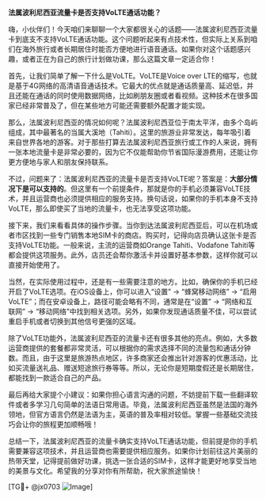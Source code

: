 **法属波利尼西亚流量卡是否支持VoLTE通话功能？**

嗨，小伙伴们！今天咱们来聊聊一个大家都很关心的话题——法属波利尼西亚流量卡到底支不支持VoLTE通话功能。这个问题听起来有点技术性，但实际上关系到咱们在海外旅行或者长期居住时能否方便地进行语音通话。如果你对这个话题感兴趣，或者正在为自己的旅行计划做功课，那么这篇文章一定适合你！

首先，让我们简单了解一下什么是VoLTE。VoLTE是Voice over LTE的缩写，也就是基于4G网络的高清语音通话技术。它最大的优点就是通话质量高、延迟低，并且还能在通话的同时使用数据网络，比如刷朋友圈或者看视频。这种技术在很多国家已经非常普及了，但在某些地方可能还需要额外配置才能实现。

那么，法属波利尼西亚的情况如何呢？法属波利尼西亚位于南太平洋，由多个岛屿组成，其中最著名的当属大溪地（Tahiti）。这里的旅游业非常发达，每年吸引着来自世界各地的游客。对于那些打算去法属波利尼西亚旅行或工作的人来说，拥有一张本地流量卡是非常必要的，因为它不仅能帮助你节省国际漫游费用，还能让你更方便地与家人和朋友保持联系。

不过，问题来了：法属波利尼西亚的流量卡是否支持VoLTE呢？答案是：**大部分情况下是可以支持的**。但这里有一个前提条件，那就是你的手机必须兼容VoLTE技术，并且运营商也必须提供相应的服务支持。换句话说，如果你的手机本身不支持VoLTE，那么即使买了当地的流量卡，也无法享受这项功能。

接下来，我们来看看具体的操作步骤。当你到达法属波利尼西亚后，可以在机场或者市区找到一些专门销售本地SIM卡的商店。购买时，记得向店员确认这张卡是否支持VoLTE功能。一般来说，主流的运营商如Orange Tahiti、Vodafone Tahiti等都会提供这项服务。此外，店员还会帮你激活卡并设置好基本参数，这样你就可以直接开始使用了。

当然，在实际使用过程中，还是有一些需要注意的地方。比如，确保你的手机已经开启了VoLTE选项。在iOS设备上，你可以进入“设置” -> “蜂窝移动网络” -> “启用VoLTE”；而在安卓设备上，路径可能会略有不同，通常是在“设置” -> “网络和互联网” -> “移动网络”中找到相关选项。另外，如果你发现通话质量不佳，可以尝试重启手机或者切换到其他信号更强的区域。

除了VoLTE功能外，法属波利尼西亚的流量卡还有很多其他的亮点。例如，大多数运营商提供的套餐都非常灵活，可以根据你的需求选择不同的流量包和通话分钟数。而且，由于这里是旅游热点地区，许多商家还会推出针对游客的优惠活动，比如买流量送礼品、赠送短途旅行券等等。所以，无论你是短期度假还是长期居住，都能找到一款适合自己的产品。

最后再给大家提个小建议：如果你担心语言沟通的问题，不妨提前下载一些翻译软件或者多学习几句简单的法语日常用语。毕竟，法属波利尼西亚虽然是法国的海外领地，但官方语言仍然是法语为主，英语的普及率相对较低。掌握一些基础交流技巧会让你的旅程更加顺畅哦！

总结一下，法属波利尼西亚的流量卡确实支持VoLTE通话功能，但前提是你的手机需要兼容这项技术，并且运营商也需要提供相应服务。如果你计划前往这片美丽的热带天堂，记得提前做好功课，挑选一张合适的SIM卡，这样才能更好地享受当地的美景与文化。希望我的分享对你有所帮助，祝大家旅途愉快！

[TG💪+ @jx0703 ![Image](https://github.com/user-attachments/assets/dbca1d08-cadb-493c-b0ec-ad6f7a83f270)]